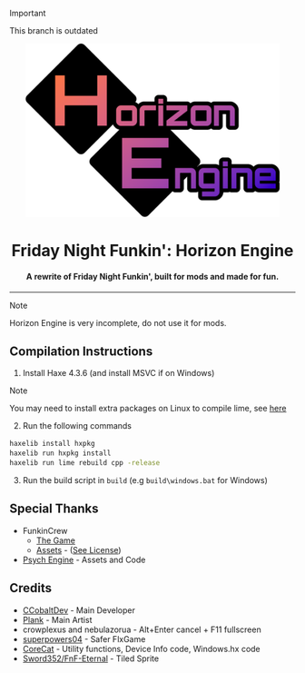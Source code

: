 > [!IMPORTANT]
> This branch is outdated

<p align="center">
  <img src="art/logo.png" width="448"/>
  <h1 align="center">Friday Night Funkin': Horizon Engine</h1>
  <h4 align="center">A rewrite of Friday Night Funkin', built for mods and made for fun.</h4>
</p>

---

> [!NOTE]
> Horizon Engine is very incomplete, do not use it for mods.

## Compilation Instructions

1. Install Haxe 4.3.6 (and install MSVC if on Windows)

> [!NOTE]
> You may need to install extra packages on Linux to compile lime, see [here](https://github.com/openfl/lime)

2. Run the following commands

```bash
haxelib install hxpkg
haxelib run hxpkg install
haxelib run lime rebuild cpp -release
```

3. Run the build script in `build` (e.g `build\windows.bat` for Windows)

## Special Thanks

- FunkinCrew
  - [The Game](https://github.com/FunkinCrew/Funkin)
  - [Assets](https://github.com/FunkinCrew/funkin.assets) - ([See License](https://github.com/FunkinCrew/funkin.assets/blob/main/LICENSE.md))
- [Psych Engine](https://github.com/ShadowMario/FNF-PsychEngine) - Assets and Code

## Credits

- [CCobaltDev](https://ccobaltdev.github.io) - Main Developer
- [Plank](https://plankdev.carrd.co/) - Main Artist
- crowplexus and nebulazorua - Alt+Enter cancel + F11 fullscreen
- [superpowers04](https://github.com/superpowers04) - Safer FlxGame
- [CoreCat](https://corecathx.github.io/) - Utility functions, Device Info code, Windows.hx code
- [Sword352/FnF-Eternal](https://github.com/Sword352/FnF-Eternal) - Tiled Sprite

